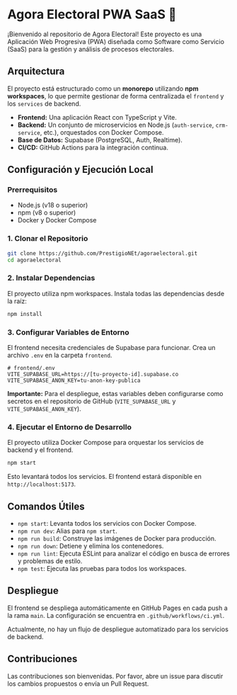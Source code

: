# Agora Electoral PWA SaaS 🧠

¡Bienvenido al repositorio de Agora Electoral! Este proyecto es una Aplicación Web Progresiva (PWA) diseñada como Software como Servicio (SaaS) para la gestión y análisis de procesos electorales.

## Arquitectura

El proyecto está estructurado como un **monorepo** utilizando **npm workspaces**, lo que permite gestionar de forma centralizada el `frontend` y los `services` de backend.

-   **Frontend:** Una aplicación React con TypeScript y Vite.
-   **Backend:** Un conjunto de microservicios en Node.js (`auth-service`, `crm-service`, etc.), orquestados con Docker Compose.
-   **Base de Datos:** Supabase (PostgreSQL, Auth, Realtime).
-   **CI/CD:** GitHub Actions para la integración continua.

## Configuración y Ejecución Local

### Prerrequisitos

-   Node.js (v18 o superior)
-   npm (v8 o superior)
-   Docker y Docker Compose

### 1. Clonar el Repositorio

```bash
git clone https://github.com/PrestigioNEt/agoraelectoral.git
cd agoraelectoral
```

### 2. Instalar Dependencias

El proyecto utiliza npm workspaces. Instala todas las dependencias desde la raíz:

```bash
npm install
```

### 3. Configurar Variables de Entorno

El frontend necesita credenciales de Supabase para funcionar. Crea un archivo `.env` en la carpeta `frontend`.

```
# frontend/.env
VITE_SUPABASE_URL=https://[tu-proyecto-id].supabase.co
VITE_SUPABASE_ANON_KEY=tu-anon-key-publica
```

**Importante:** Para el despliegue, estas variables deben configurarse como secretos en el repositorio de GitHub (`VITE_SUPABASE_URL` y `VITE_SUPABASE_ANON_KEY`).

### 4. Ejecutar el Entorno de Desarrollo

El proyecto utiliza Docker Compose para orquestar los servicios de backend y el frontend.

```bash
npm start
```

Esto levantará todos los servicios. El frontend estará disponible en `http://localhost:5173`.

## Comandos Útiles

-   `npm start`: Levanta todos los servicios con Docker Compose.
-   `npm run dev`: Alias para `npm start`.
-   `npm run build`: Construye las imágenes de Docker para producción.
-   `npm run down`: Detiene y elimina los contenedores.
-   `npm run lint`: Ejecuta ESLint para analizar el código en busca de errores y problemas de estilo.
-   `npm test`: Ejecuta las pruebas para todos los workspaces.

## Despliegue

El frontend se despliega automáticamente en GitHub Pages en cada push a la rama `main`. La configuración se encuentra en `.github/workflows/ci.yml`.

Actualmente, no hay un flujo de despliegue automatizado para los servicios de backend.

## Contribuciones

Las contribuciones son bienvenidas. Por favor, abre un issue para discutir los cambios propuestos o envía un Pull Request.